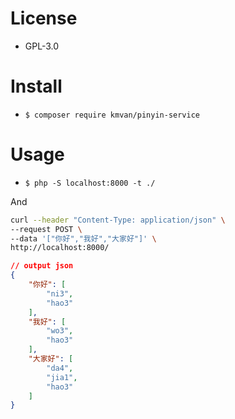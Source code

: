 # License
- GPL-3.0

# Install
- `$ composer require kmvan/pinyin-service`

# Usage
- `$ php -S localhost:8000 -t ./`

And

```sh
curl --header "Content-Type: application/json" \
--request POST \
--data '["你好","我好","大家好"]' \
http://localhost:8000/
```

```json
// output json
{
    "你好": [
        "ni3",
        "hao3"
    ],
    "我好": [
        "wo3",
        "hao3"
    ],
    "大家好": [
        "da4",
        "jia1",
        "hao3"
    ]
}
```
